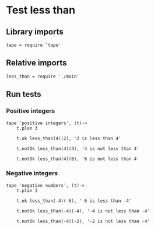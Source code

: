 # Test less than

## Library imports

	tape = require 'tape'


## Relative imports

	less_than = require './main'


## Run tests

### Positive integers

	tape 'positive integers', (t)->
		t.plan 3

		t.ok less_than(4)(2), '2 is less than 4'

		t.notOk less_than(4)(4), '4 is not less than 4'

		t.notOk less_than(4)(6), '6 is not less than 4'


### Negative integers

	tape 'negative numbers', (t)->
		t.plan 3

		t.ok less_than(-4)(-6), '-6 is less than -4'

		t.notOk less_than(-4)(-4), '-4 is not less than -4'

		t.notOk less_than(-4)(-2), '-2 is not less than -4'
